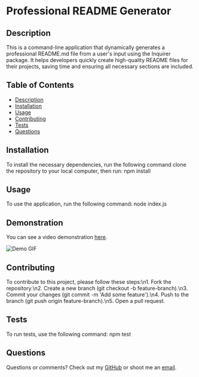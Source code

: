 # Professional README Generator



## Description
This is a command-line application that dynamically generates a professional README.md file from a user's input using the Inquirer package. It helps developers quickly create high-quality README files for their projects, saving time and ensuring all necessary sections are included.

## Table of Contents
- [Description](#description)
- [Installation](#installation)
- [Usage](#usage)
- [Contributing](#contributing)
- [Tests](#tests)
- [Questions](#questions)


## Installation
To install the necessary dependencies, run the following command clone the repository to your local computer, then run: npm install

## Usage
To use the application, run the following command: node index.js

## Demonstration
You can see a video demonstration [here](https://drive.google.com/file/d/11RzNme88r5TtzvVSo8Qt561k44Pg4bjj/view).

![Demo GIF](./images/demonstration.gif)

## Contributing
To contribute to this project, please follow these steps:\n1. Fork the repository.\n2. Create a new branch (git checkout -b feature-branch).\n3. Commit your changes (git commit -m 'Add some feature').\n4. Push to the branch (git push origin feature-branch).\n5. Open a pull request.

## Tests
To run tests, use the following command: npm test

## Questions
Questions or comments? Check out my [GitHub](https://github.com/valyastriz/README-Generator.git) or shoot me an [email](mailto:valyastriz@gmail.com).


